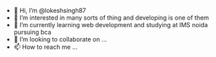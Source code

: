- 👋 Hi, I’m @lokeshsingh87
- 👀 I’m interested in many sorts of thing and developing is one of them 
- 🌱 I’m currently learning web development and studying at IMS noida pursuing bca
- 💞️ I’m looking to collaborate on ...
- 📫 How to reach me ...

<!---
lokeshsingh87/lokeshsingh87 is a ✨ special ✨ repository because its `README.md` (this file) appears on your GitHub profile.
You can click the Preview link to take a look at your changes.
--->
